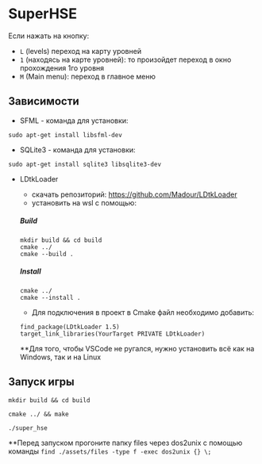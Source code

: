 # SuperHSE
Если нажать на кнопку:
- `L` (levels) переход на карту уровней
-  `1` (находясь на карте уровней): то произойдет переход в окно прохождения 1го уровня
- `M` (Main menu): переход в главное меню

## Зависимости 

- SFML - команда для установки:
```
sudo apt-get install libsfml-dev
```

- SQLite3 - команда для установки:
```
sudo apt-get install sqlite3 libsqlite3-dev
```

- LDtkLoader
    - скачать репозиторий: https://github.com/Madour/LDtkLoader
    - установить на wsl с помощью:

    ##### Build
    ```
    mkdir build && cd build
    cmake ../
    cmake --build . 
    ```

    ##### Install

    ```
    cmake ../
    cmake --install . 
    ```

    - Для подключения в проект в Cmake файл необходимо добавить:
    ```
    find_package(LDtkLoader 1.5)
    target_link_libraries(YourTarget PRIVATE LDtkLoader)
    ```

    **Для того, чтобы VSCode не ругался, нужно установить всё как на Windows, так и на Linux


## Запуск игры

```
mkdir build && cd build

cmake ../ && make

./super_hse
```

**Перед запуском прогоните папку files через dos2unix с помощью команды 
`find ./assets/files -type f -exec dos2unix {} \;`

